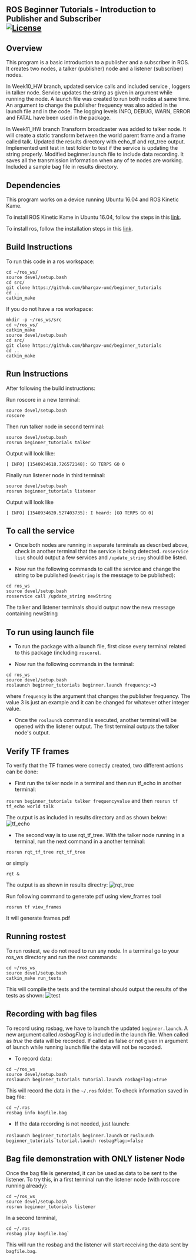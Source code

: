 ROS Beginner Tutorials - Introduction to Publisher and Subscriber  
[![License](https://img.shields.io/badge/License-BSD%203--Clause-blue.svg)](https://opensource.org/licenses/BSD-3-Clause)
---

## Overview

This program is a basic introduction to a publisher and a subscriber in ROS. It creates two nodes, a talker (publisher) node and a listener (subscriber) nodes.

In Week10_HW branch, updated service calls and included service , loggers in talker node. Service updates the string as given in argument while running the node. A launch file was created to run both nodes at same time. An argument to change the publisher frequency was also added in the launch file and in the code. The logging levels INFO, DEBUG, WARN, ERROR and FATAL have been used in the package.

In Week11_HW branch Transform broadcaster was added to talker node. It will create a static transform between the world parent frame and a frame called talk. Updated the results directory with echo_tf and rqt_tree output. Implemented unit test in test folder to test if the service is updating the string properly. 
Modified beginner.launch file to include data recording. It saves all the transmission information when any of te nodes are working. Included a sample bag file in results directory. 

## Dependencies
This program works on a device running Ubuntu 16.04 and ROS Kinetic Kame.

To install ROS Kinetic Kame in Ubuntu 16.04, follow the steps in this [link](http://wiki.ros.org/kinetic/Installation/Ubuntu).

To install ros, follow the installation steps in this [link](http://wiki.ros.org/catkin).

## Build Instructions

To run this code in a ros workspace:
```
cd ~/ros_ws/
source devel/setup.bash
cd src/
git clone https://github.com/bhargav-umd/beginner_tutorials
cd ..
catkin_make
```
If you do not have a ros workspace:
```
mkdir -p ~/ros_ws/src
cd ~/ros_ws/
catkin_make
source devel/setup.bash
cd src/
git clone https://github.com/bhargav-umd/beginner_tutorials
cd ..
catkin_make
```

## Run Instructions 

After following the build instructions:

Run roscore in a new terminal:
```
source devel/setup.bash
roscore
```

Then run talker node in second terminal:
```
source devel/setup.bash
rosrun beginner_tutorials talker
```
Output will look like:
```
[ INFO] [1540934618.726572148]: GO TERPS GO 0

```
Finally run listener node in third terminal:
```
source devel/setup.bash
rosrun beginner_tutorials listener
```
Output will look like
```
[ INFO] [1540934620.527403735]: I heard: [GO TERPS GO 0]
```

## To call the service

* Once both nodes are running in separate terminals as described above, check in another terminal that the service is being detected. `rosservice list` should output a few services and `/update_string` should be listed.

* Now run the following commands to call the service and change the string to be published (`newString` is the message to be published):
```
cd ros_ws
source devel/setup.bash
rosservice call /update_string newString
```
The talker and listener terminals should output now the new message containing newString

## To run using launch file

* To run the package with a launch file, first close every terminal related to this package (including `roscore`).

* Now run the following commands in the terminal:
```
cd ros_ws
source devel/setup.bash
roslaunch beginner_tutorials beginner.launch frequency:=3
```
where `frequency` is the argument that changes the publisher frequency. The value 3 is just an example and it can be changed for whatever other integer value.

* Once the `roslaunch` command is executed, another terminal will be opened with the listener output. The first terminal outputs the talker node's output.

## Verify  TF frames

To verify that the TF frames were correctly created, two different actions can be done:

* First run the talker node in a terminal and then run tf_echo in another terminal:

`rosrun beginner_tutorials talker frequencyvalue` and then `rosrun tf tf_echo world talk`

The output is as included in results directory and as shown below:
![tf_echo](https://github.com/bhargav-umd/beginner_tutorials/blob/Week11_HW/results/tf_broadcast.png)

* The second way is to use rqt_tf_tree. With the talker node running in a terminal, run the next command in a another terminal:
```
rosrun rqt_tf_tree rqt_tf_tree 
```
or simply
```
rqt &
```
The output is as shown in results directry:
![rqt_tree](https://github.com/bhargav-umd/beginner_tutorials/blob/Week11_HW/results/rqt_tf_tree.png)

Run following command to generate pdf using view_frames tool
```
rosrun tf view_frames
```
It will generate frames.pdf 

## Running rostest

To run rostest, we do not need to run any node. In a terminal go to your ros_ws directory and run the next commands:

```
cd ~/ros_ws
source devel/setup.bash
catkin_make run_tests
```

This will compile the tests and the terminal should output the results of the tests as shown:
![test](https://github.com/bhargav-umd/beginner_tutorials/blob/Week11_HW/results/catkin_make%20run_tests.png)

## Recording with bag files

To record using rosbag, we have to launch the updated `beginner.launch`. A new argument called _rosbagFlag_ is included in the launch file. When called as _true_ the data will be recorded. If called as false or not given in argument of launch while running launch file  the data will not be recorded.

* To record data:

```
cd ~/ros_ws
source devel/setup.bash
roslaunch beginner_tutorials tutorial.launch rosbagFlag:=true
```
This will record the data in the `~/.ros` folder. To check information saved in bag file:

```
cd ~/.ros
rosbag info bagfile.bag
```

* If the data recording is not needed, just launch:

`roslaunch beginner_tutorials beginner.launch` or `roslaunch beginner_tutorials tutorial.launch rosbagFlag:=false`

## Bag file demonstration with ONLY listener Node

Once the bag file is generated, it can be used as data to be sent to the listener. To try this, in a first terminal run the listener node (with roscore running already):

```
cd ~/ros_ws
source devel/setup.bash
rosrun beginner_tutorials listener
```
In a second terminal, 
```
cd ~/.ros
rosbag play bagfile.bag`
```
This will run the rosbag and the listener will start receiving the data sent by `bagfile.bag`.


